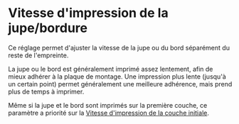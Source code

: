 Vitesse d'impression de la jupe/bordure
===

Ce réglage permet d'ajuster la vitesse de la jupe ou du bord séparément du reste de l'empreinte.

La jupe ou le bord est généralement imprimé assez lentement, afin de mieux adhérer à la plaque de montage. Une impression plus lente (jusqu'à un certain point) permet généralement une meilleure adhérence, mais prend plus de temps à imprimer.

Même si la jupe et le bord sont imprimés sur la première couche, ce paramètre a priorité sur la [Vitesse d'impression de la couche initiale](speed_print_layer_0.md).
